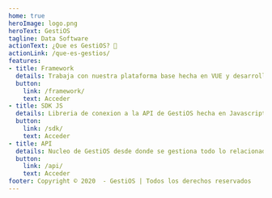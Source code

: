 ```yaml
---
home: true
heroImage: logo.png
heroText: GestiOS
tagline: Data Software
actionText: ¿Que es GestiOS? 🤖
actionLink: /que-es-gestios/
features:
- title: Framework
  details: Trabaja con nuestra plataforma base hecha en VUE y desarrolla aplicaciones híbridas con ella.
  button:
    link: /framework/
    text: Acceder
- title: SDK JS
  details: Libreria de conexion a la API de GestiOS hecha en Javascript. Realiza todas las operaciones I/O.
  button:
    link: /sdk/
    text: Acceder
- title: API
  details: Nucleo de GestiOS desde donde se gestiona todo lo relacionado con la plataforma. API 1.0
  button:
    link: /api/
    text: Acceder
footer: Copyright © 2020  - GestiOS | Todos los derechos reservados
---
```

